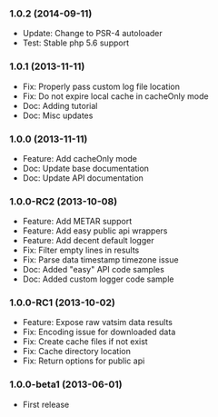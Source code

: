### 1.0.2 (2014-09-11)

  * Update: Change to PSR-4 autoloader
  * Test: Stable php 5.6 support

### 1.0.1 (2013-11-11)

  * Fix: Properly pass custom log file location
  * Fix: Do not expire local cache in cacheOnly mode
  * Doc: Adding tutorial
  * Doc: Misc updates

### 1.0.0 (2013-11-11)

  * Feature: Add cacheOnly mode
  * Doc: Update base documentation
  * Doc: Update API documentation

### 1.0.0-RC2 (2013-10-08)

  * Feature: Add METAR support
  * Feature: Add easy public api wrappers
  * Feature: Add decent default logger
  * Fix: Filter empty lines in results
  * Fix: Parse data timestamp timezone issue
  * Doc: Added "easy" API code samples
  * Doc: Added custom logger code sample

### 1.0.0-RC1 (2013-10-02)

  * Feature: Expose raw vatsim data results
  * Fix: Encoding issue for downloaded data
  * Fix: Create cache files if not exist
  * Fix: Cache directory location
  * Fix: Return options for public api

### 1.0.0-beta1 (2013-06-01)

  * First release
